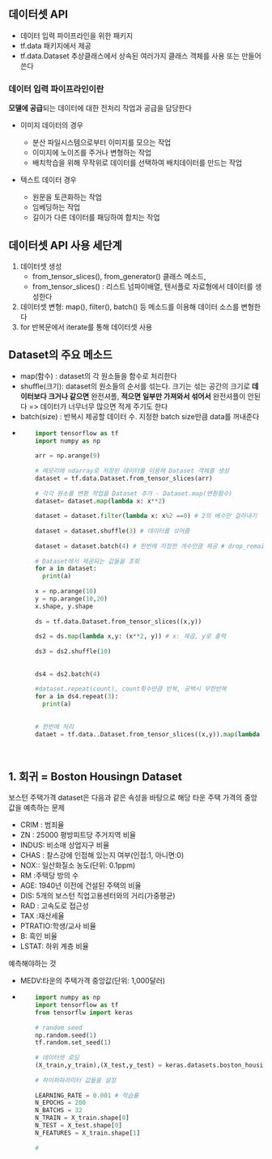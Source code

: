 ## 데이터셋 API
  - 데이터 입력 파이프라인을 위한 패키지
  - tf.data 패키지에서 제공
  - tf.data.Dataset 추상클래스에서 상속된 여러가지 클래스 객체를 사용 또는 만들어 쓴다
  
### 데이터 입력 파이프라인이란

 **모델에 공급**되는 데이터에 대한 전처리 작업과 공급을 담당한다
 
  - 이미지 데이터의 경우
      - 분산 파일시스템으로부터 이미지를 모으는 작업
      - 이미지에 노이즈를 주거나 변형하는 작업
      - 배치학습을 위해 무작위로 데이터를 선택하여 배치데이터를 만드는 작업
    
  - 텍스트 데이터 경우
      - 원문을 토큰화하는 작업
      - 임베딩하는 작업
      - 길이가 다른 데이터를 패딩하여 합치는 작업

## 데이터셋 API 사용 세단계

1. 데이터셋 생성
    - from_tensor_slices(), from_generator() 클래스 메소드,
    - from_tensor_slices() : 리스트 넘파이배열, 텐서플로 자료형에서 데이터를 생성한다
2. 데이터셋 변형: map(), filter(), batch() 등 메소드를 이용해 데이터 소스를 변형한다
3. for 반복문에서 iterate를 통해 데이터셋 사용


## Dataset의 주요 메소드
  - map(함수) : dataset의 각 원소들을 함수로 처리한다
  - shuffle(크기): dataset의 원소들의 순서를 섞는다. 크기는 섞는 공간의 크기로 **데이터보다 크거나 같으면** 완전셔플, **적으면 일부만 가져와서 섞어서** 완전셔플이 안된다 => 데이터가 너무너무 많으면 적게 주기도 한다
  - batch(size) : 반복시 제공할 데이터 수. 지정한 batch size만큼 data를 꺼내준다
  - 
    ``` python
        import tensorflow as tf
        import numpy as np
        
        arr = np.arange(9)
        
        # 메모리에 ndarray로 저장된 데이터를 이용해 Dataset 객체를 생성
        dataset = tf.data.Dataset.from_tensor_slices(arr)
        
        # 각각 원소를 변환 작업을 Dataset 추가 - Dataset.map(변환함수)
        dataset= dataset.map(lambda x: x**2)
        
        dataset = dataset.filter(lambda x: x%2 ==0) # 2의 배수만 걸러내기
        
        dataset = dataset.shuffle(3) # 데이터를 섞어줌
        
        dataset = dataset.batch(4) # 한번에 지정한 개수만큼 제공 # drop_remainder = True로 설정하면 batch_size로 나누어 떨어지지 않는 나머지 행은 나오지 않음
        
        # Dataset에서 제공되는 값들을 조회
        for a in dataset:
          print(a)
          
        x = np.arange(10)
        y = np.arange(10,20)
        x.shape, y.shape
        
        ds = tf.data.Dataset.from_tensor_slices((x,y))
        
        ds2 = ds.map(lambda x,y: (x**2, y)) # x: 제곱, y로 출력
        
        ds3 = ds2.shuffle(10)
        
        
        ds4 = ds2.batch(4)
        
        #dataset.repeat(count), count횟수만큼 반복, 공백시 무한반복
        for a in ds4.repeat(3):
          print(a)
        
        
        # 한번에 처리
        dataet = tf.data..Dataset.from_tensor_slices((x,y)).map(lambda x,y:(x**2,y)).shuffle(10).batch(4).repeat(3) 
        
        
    ```
    
## 1. 회귀 = Boston Housingn Dataset
  보스턴 주택가격 dataset은 다음과 같은 속성을 바탕으로 해당 타운 주택 가격의 중앙값을 예측하는 문제
  
  - CRIM : 범죄율
  - ZN : 25000 평방피트당 주거지역 비율
  - INDUS: 비소매 상업지구 비율
  - CHAS : 찰스강에 인접해 있는지 여부(인접:1, 아니면:0)
  - NOX:: 일산화질소 농도(단위: 0.1ppm)
  - RM :주택당 방의 수
  - AGE: 1940년 이전에 건설된 주택의 비율
  - DIS: 5개의 보스턴 직업고용센터와의 거리(가중평균)
  - RAD : 고속도로 접근성
  - TAX :재산세율
  - PTRATIO:학생/교사 비율
  - B: 흑인 비율
  - LSTAT: 하위 계층 비율

 예측해야하는 것
  - MEDV:타운의 주택가격 중앙값(단위: 1,000달러)


- 
  ``` python
      import numpy as np
      import tensorflow as tf
      from tensorflw import keras
      
      # random seed
      np.random.seed(1)
      tf.random.set_seed(1)
      
      # 데이터셋 로딩
      (X_train,y_train),(X_test,y_test) = keras.datasets.boston_housing.load_data()
      
      # 하이퍼파라미터 값들을 설정
      
      LEARNING_RATE = 0.001 # 학습률
      N_EPOCHS = 200
      N_BATCHS = 32
      N_TRAIN = X_train.shape[0]
      N_TEST = X_test.shape[0]
      N_FEATURES = X_train.shape[1]
      
      #

      
      
      
      
      
      
      
      
      
      
      
      
      
      
        
